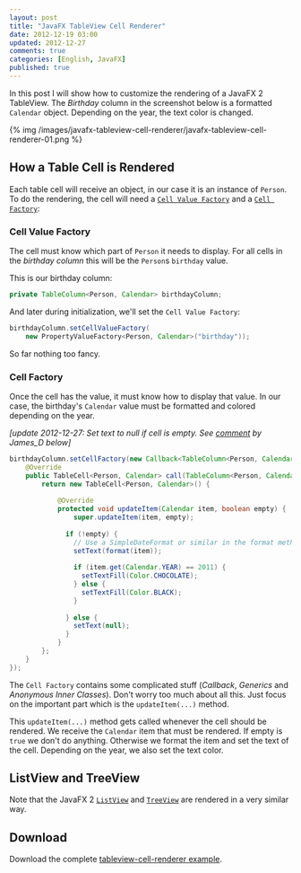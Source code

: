 ```yaml
---
layout: post
title: "JavaFX TableView Cell Renderer"
date: 2012-12-19 03:00
updated: 2012-12-27
comments: true
categories: [English, JavaFX]
published: true
---
```

In this post I will show how to customize the rendering of a JavaFX 2 TableView. The *Birthday* column in the screenshot below is a formatted `Calendar` object. Depending on the year, the text color is changed. 

{% img /images/javafx-tableview-cell-renderer/javafx-tableview-cell-renderer-01.png %}

<!-- more -->

## How a Table Cell is Rendered ##
Each table cell will receive an object, in our case it is an instance of `Person`. To do the rendering, the cell will need a [`Cell Value Factory`](http://docs.oracle.com/javafx/2/api/javafx/scene/control/TableColumn.html#setCellValueFactory(javafx.util.Callback)) and a [`Cell Factory`](http://docs.oracle.com/javafx/2/api/javafx/scene/control/TableColumn.html#setCellFactory(javafx.util.Callback)):

### Cell Value Factory ###
The cell must know which part of `Person` it needs to display. For all cells in the *birthday column* this will be the `Person`s `birthday` value.

This is our birthday column:

```java
private TableColumn<Person, Calendar> birthdayColumn;
```

And later during initialization, we'll set the `Cell Value Factory`:
```java
birthdayColumn.setCellValueFactory(
    new PropertyValueFactory<Person, Calendar>("birthday"));
```

So far nothing too fancy.


### Cell Factory ###
Once the cell has the value, it must know how to display that value. In our case, the birthday's `Calendar` value must be formatted and colored depending on the year.

*[update 2012-12-27: Set text to null if cell is empty. See [comment](http://edu.makery.ch/blog/2012/12/19/javafx-tableview-cell-renderer/#comment-746539504) by James_D below]*
```java
birthdayColumn.setCellFactory(new Callback<TableColumn<Person, Calendar>, TableCell<Person, Calendar>>() {
	@Override
	public TableCell<Person, Calendar> call(TableColumn<Person, Calendar> param) {
		return new TableCell<Person, Calendar>() {
    
			@Override
			protected void updateItem(Calendar item, boolean empty) {
				super.updateItem(item, empty);
        
              if (!empty) {
                // Use a SimpleDateFormat or similar in the format method
                setText(format(item));
                
                if (item.get(Calendar.YEAR) == 2011) {
                  setTextFill(Color.CHOCOLATE);
                } else {
                  setTextFill(Color.BLACK);
                }
                
              } else {
                setText(null);
              }
			}
		};
	}
});
```

The `Cell Factory` contains some complicated stuff (*Callback*, *Generics* and *Anonymous Inner Classes*). Don't worry too much about all this. Just focus on the important part which is the `updateItem(...)` method. 

This `updateItem(...)` method gets called whenever the cell should be rendered. We receive the `Calendar` item that must be rendered. If empty is `true` we don't do anything. Otherwise we format the item and set the text of the cell. Depending on the year, we also set the text color.


## ListView and TreeView ##
Note that the JavaFX 2 [`ListView`](http://docs.oracle.com/javafx/2/api/javafx/scene/control/ListView.html) and [`TreeView`](http://docs.oracle.com/javafx/2/api/javafx/scene/control/TreeView.html) are rendered in a very similar way.


## Download ##
Download the complete [tableview-cell-renderer example](/downloads/javafx-tableview-cell-renderer/javafx-tableview-cell-renderer.zip).

